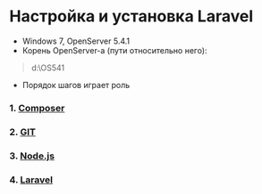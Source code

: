 # Настройка и установка Laravel #
* Windows 7, OpenServer 5.4.1
* Корень OpenServer-а (пути относительно него):
> d:\OS541
* Порядок шагов играет роль

### 1. [Composer](pages/1.md)
### 2. [GIT](pages/2.md)
### 3. [Node.js](pages/3.md)
### 4. [Laravel](pages/4.md)
